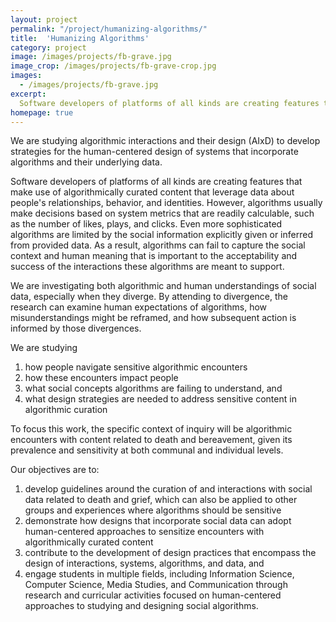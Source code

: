 ```yaml
---
layout: project
permalink: "/project/humanizing-algorithms/"
title:  'Humanizing Algorithms'
category: project
image: /images/projects/fb-grave.jpg
image_crop: /images/projects/fb-grave-crop.jpg
images:
  - /images/projects/fb-grave.jpg
excerpt:
  Software developers of platforms of all kinds are creating features that make use of algorithmically curated content that leverage data about people's relationships, behavior, and identities. However, algorithms usually make decisions based on system metrics that are readily calculable, such as the number of likes, plays, and clicks. Even more sophisticated algorithms are limited by the social information explicitly given or inferred from provided data. As a result, algorithms can fail to capture the social context and human meaning that is important to the acceptability and success of the interactions these algorithms are meant to support.  
homepage: true
---
```


We are studying algorithmic interactions and their design (AIxD) to develop strategies for the human-centered design of systems that incorporate algorithms and their underlying data.

Software developers of platforms of all kinds are creating features that make use of algorithmically curated content that leverage data about people's relationships, behavior, and identities. However, algorithms usually make decisions based on system metrics that are readily calculable, such as the number of likes, plays, and clicks. Even more sophisticated algorithms are limited by the social information explicitly given or inferred from provided data. As a result, algorithms can fail to capture the social context and human meaning that is important to the acceptability and success of the interactions these algorithms are meant to support.  

We are investigating both algorithmic and human understandings of social data, especially when they diverge. By attending to divergence, the research can examine human expectations of algorithms, how misunderstandings might be reframed, and how subsequent action is informed by those divergences.

We are studying
  1. how people navigate sensitive algorithmic encounters
  2. how these encounters impact people
  3. what social concepts algorithms are failing to understand, and
  4. what design strategies are needed to address sensitive content in algorithmic curation

To focus this work, the specific context of inquiry will be algorithmic encounters with content related to death and bereavement, given its prevalence and sensitivity at both communal and individual levels.

Our objectives are to:
  1. develop guidelines around the curation of and interactions with social data related to death and grief, which can also be applied to other groups and experiences where algorithms should be sensitive
  2. demonstrate how designs that incorporate social data can adopt human-centered approaches to sensitize encounters with algorithmically curated content
  3. contribute to the development of design practices that encompass the design of interactions, systems, algorithms, and data, and
  4. engage students in multiple fields, including Information Science, Computer Science, Media Studies, and Communication through research and curricular activities focused on human-centered approaches to studying and designing social algorithms.
